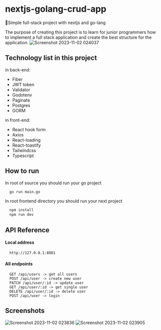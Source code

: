 # nextjs-golang-crud-app
🚨Simple full-stack project with nextjs and go-lang

The purpose of creating this project is to learn for junior programmers how to implement a full stack application and create the best structure for the application.
![Screenshot 2023-11-02 024037](https://github.com/pooulad/nextjs-golang-crud-app/assets/86445458/e71ba4ef-033d-4419-8b49-0b2f73eb4bc3)

## Technology list in this project

in back-end:
 - Fiber
 - JWT token
 - Validator
 - Godotenv
 - Paginate
 - Postgres
 - GORM


in front-end:
 - React hook form
 - Axios
 - React-loading
 - React-toastify
 - Tailwindcss
 - Typescript


## How to run

In root of source you should run your go project
```bash
  go run main.go
```
In root frontend directory you should run your next project
```bash
  npm install
  npm run dev
```

## API Reference

#### Local address
```bash
  http://127.0.0.1:8081
```
#### All endpoints

```http
  GET /api/users -> get all users
  POST /api/user -> create new user
  PATCH /api/user/:id -> update user
  GET /api/user/:id -> get single user
  DELETE /api/user/:id -> delete user
  POST /api/user -> login
```


## Screenshots

![Screenshot 2023-11-02 023836](https://github.com/pooulad/nextjs-golang-crud-app/assets/86445458/92e31a27-57c3-41c6-a569-3b92d09642d2)
![Screenshot 2023-11-02 023905](https://github.com/pooulad/nextjs-golang-crud-app/assets/86445458/895c8c7c-0d86-474d-a45c-48f5e8c0cf27)




